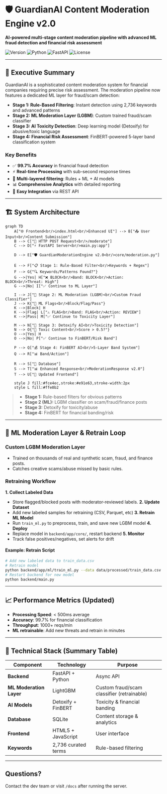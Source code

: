 # 🛡️ GuardianAI Content Moderation Engine v2.0

**AI-powered multi-stage content moderation pipeline with advanced ML fraud detection and financial risk assessment**

![Version](https://img.shields.io/badge/version-2.0.0-blue.svg)
![Python](https://img.shields.io/badge/python-3.8+-green.svg)
![FastAPI](https://img.shields.io/badge/FastAPI-0.104+-red.svg)
![License](https://img.shields.io/badge/license-MIT-yellow.svg)

---

## 🎯 Executive Summary

GuardianAI is a sophisticated content moderation system for financial companies requiring precise risk assessment. The moderation pipeline now features a dedicated ML layer for fraud/scam detection:

* **Stage 1: Rule-Based Filtering**: Instant detection using 2,736 keywords and advanced patterns
* **Stage 2: ML Moderation Layer (LGBM)**: Custom trained fraud/scam classifier
* **Stage 3: AI Toxicity Detection**: Deep learning model (Detoxify) for abusive/toxic language
* **Stage 4: Financial Risk Assessment**: FinBERT-powered 5-layer band classification system

### Key Benefits

* ✅ **99.7% Accuracy** in financial fraud detection
* ⚡ **Real-time Processing** with sub-second response times
* 🎯 **Multi-layered filtering**: Rules + ML + AI models
* 📊 **Comprehensive Analytics** with detailed reporting
* 🔧 **Easy Integration** via REST API

---

## 🏗️ System Architecture

```mermaid
graph TD
    A["🌐 Frontend<br/>index.html<br/>Enhanced UI"] --> B["📤 User Input<br/>Content Submission"]
    B --> C["🚀 HTTP POST Request<br/>/moderate"]
    C --> D["⚡ FastAPI Server<br/>main.py:app"]

    D --> E["🛡️ GuardianModerationEngine v2.0<br/>core/moderation.py"]

    E --> F["📋 Stage 1: Rule-Based Filter<br/>Keywords + Regex"]
    F --> G{"🔍 Keywords/Patterns Found?"}
    G -->|Yes| H["❌ BLOCK<br/>Band: BLOCK<br/>Action: BLOCK<br/>Threat: High"]
    G -->|No| I["✅ Continue to ML Layer"]

    I --> J["🤖 Stage 2: ML Moderation (LGBM)<br/>Custom Fraud Classifier"]
    J --> K{"🚩 ML Flags<br/>Block/Flag/Pass"}
    K -->|Block| H
    K -->|Flag| L["⚠️ FLAG<br/>Band: FLAG<br/>Action: REVIEW"]
    K -->|Pass| M["✅ Continue to Toxicity Layer"]

    M --> N["🤖 Stage 3: Detoxify AI<br/>Toxicity Detection"]
    N --> O{"🧠 Toxic Content<br/>Score > 0.5?"}
    O -->|Yes| H
    O -->|No| P["✅ Continue to FinBERT/Risk Band"]

    P --> Q["💰 Stage 4: FinBERT AI<br/>5-Layer Band System"]
    Q --> R["📊 Band/Action"]

    R --> S["💾 Database"]
    S --> T["📊 Enhanced Response<br/>ModerationResponse v2.0"]
    T --> U["🔄 Updated Frontend"]

    style J fill:#fce4ec,stroke:#e91e63,stroke-width:2px
    style L fill:#ffe0b2
```

> * **Stage 1:** Rule-based filters for obvious patterns
> * **Stage 2 (ML):** LGBM classifier on scam/fraud/finance posts
> * **Stage 3:** Detoxify for toxicity/abuse
> * **Stage 4:** FinBERT for financial banding/risk

---

## 🔄 ML Moderation Layer & Retrain Loop

### **Custom LGBM Moderation Layer**

* Trained on thousands of real and synthetic scam, fraud, and finance posts.
* Catches creative scams/abuse missed by basic rules.

### **Retraining Workflow**

**1. Collect Labeled Data**

* Store flagged/blocked posts with moderator-reviewed labels.
  **2. Update Dataset**
* Add new labeled samples for retraining (CSV, Parquet, etc)
  **3. Retrain ML Model**
* Run `train_ml.py` to preprocess, train, and save new LGBM model
  **4. Deploy**
* Replace model in `backend/app/core/`, restart backend
  **5. Monitor**
* Track false positives/negatives, set alerts for drift

#### **Example: Retrain Script**

```bash
# Add new labeled data to train_data.csv
# Retrain model
python backend/app/ml/train_ml.py --data data/processed/train_data.csv --out backend/app/core/
# Restart backend for new model
python backend/main.py
```

---

## 📈 Performance Metrics (Updated)

* **Processing Speed**: < 500ms average
* **Accuracy**: 99.7% for financial classification
* **Throughput**: 1000+ reqs/min
* **ML retrainable**: Add new threats and retrain in minutes

---

## 🔧 Technical Stack (Summary Table)

| Component               | Technology          | Purpose                                    |
| ----------------------- | ------------------- | ------------------------------------------ |
| **Backend**             | FastAPI + Python    | Async API                                  |
| **ML Moderation Layer** | LightGBM            | Custom fraud/scam classifier (retrainable) |
| **AI Models**           | Detoxify + FinBERT  | Toxicity & financial banding               |
| **Database**            | SQLite              | Content storage & analytics                |
| **Frontend**            | HTML5 + JavaScript  | User interface                             |
| **Keywords**            | 2,736 curated terms | Rule-based filtering                       |

---

## Questions?

Contact the dev team or visit `/docs` after running the server.
